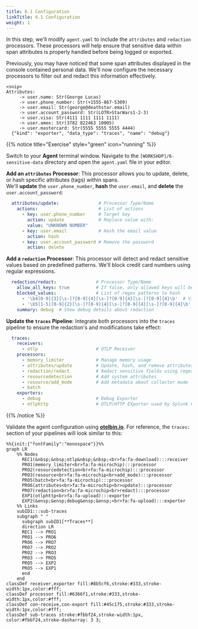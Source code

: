 ```yaml
---
title: 6.1 Configuration
linkTitle: 6.1 Configuration
weight: 1
---
```


In this step, we'll modify `agent.yaml` to include the `attributes` and `redaction` processors. These processors will help ensure that sensitive data within span attributes is properly handled before being logged or exported.

Previously, you may have noticed that some span attributes displayed in the console contained personal data. We'll now configure the necessary processors to filter out and redact this information effectively.

```text
<snip>
Attributes:
     -> user.name: Str(George Lucas)
     -> user.phone_number: Str(+1555-867-5309)
     -> user.email: Str(george@deathstar.email)
     -> user.account_password: Str(LOTR>StarWars1-2-3)
     -> user.visa: Str(4111 1111 1111 1111)
     -> user.amex: Str(3782 822463 10005)
     -> user.mastercard: Str(5555 5555 5555 4444)
  {"kind": "exporter", "data_type": "traces", "name": "debug"}
```

{{% notice title="Exercise" style="green" icon="running" %}}

Switch to your **Agent** terminal window. Navigate to the `[WORKSHOP]/6-sensitive-data` directory and open the `agent.yaml` file in your editor.

**Add an `attributes` Processor**: This processor allows you to update, delete, or hash specific attributes (tags) within spans.  
We'll **update** the `user.phone_number`, **hash** the `user.email`, and **delete** the `user.account_password`:

```yaml
  attributes/update:               # Processor Type/Name
    actions:                       # List of actions
      - key: user.phone_number     # Target key
        action: update             # Replace value with:
        value: "UNKNOWN NUMBER"
      - key: user.email            # Hash the email value
        action: hash               
      - key: user.account_password # Remove the password
        action: delete             
  ```

**Add a `redaction` Processor**: This processor will detect and redact sensitive values based on predefined patterns. We'll block credit card numbers using regular expressions.

```yaml
  redaction/redact:               # Processor Type/Name
    allow_all_keys: true          # If false, only allowed keys will be retained
    blocked_values:               # List of regex patterns to hash
      - '\b4[0-9]{3}[\s-]?[0-9]{4}[\s-]?[0-9]{4}[\s-]?[0-9]{4}\b'  # Visa card
      - '\b5[1-5][0-9]{2}[\s-]?[0-9]{4}[\s-]?[0-9]{4}[\s-]?[0-9]{4}\b'  # MasterCard
    summary: debug  # Show debug details about redaction
```

**Update the `traces` Pipeline**: Integrate both processors into the `traces` pipeline to ensure the redaction's and modifications take effect:

```yaml
  traces:
    receivers:
      - otlp                      # OTLP Receiver
    processors:
      - memory_limiter            # Manage memory usage
      - attributes/update         # Update, hash, and remove attributes
      - redaction/redact          # Redact sensitive fields using regex
      - resourcedetection         # Add system attributes
      - resource/add_mode         # Add metadata about collector mode
      - batch
    exporters:
      - debug                     # Debug Exporter
      - otlphttp                  # OTLP/HTTP EXporter used by Splunk O11Y 
```

{{% /notice %}}

Validate the agent configuration using **[otelbin.io](https://www.otelbin.io/)**. For reference, the `traces:` section of your pipelines will look similar to this:

```mermaid
%%{init:{"fontFamily":"monospace"}}%%
graph LR
    %% Nodes
      REC1(&nbsp;&nbsp;otlp&nbsp;&nbsp;<br>fa:fa-download):::receiver
      PRO1(memory_limiter<br>fa:fa-microchip):::processor
      PRO2(resourcedetection<br>fa:fa-microchip):::processor
      PRO3(resource<br>fa:fa-microchip<br>add_mode):::processor
      PRO5(batch<br>fa:fa-microchip):::processor
      PRO6(attributes<br>fa:fa-microchip<br>update):::processor
      PRO7(redaction<br>fa:fa-microchip<br>redact):::processor
      EXP1(otlphttp<br>fa:fa-upload):::exporter
      EXP2(&ensp;&ensp;debug&ensp;&ensp;<br>fa:fa-upload):::exporter
    %% Links
    subID1:::sub-traces
    subgraph " "
      subgraph subID1[**Traces**]
      direction LR
      REC1 --> PRO1
      PRO1 --> PRO6
      PRO6 --> PRO7
      PRO7 --> PRO2
      PRO2 --> PRO3
      PRO3 --> PRO5
      PRO5 --> EXP2
      PRO5 --> EXP1
      end
    end
classDef receiver,exporter fill:#8b5cf6,stroke:#333,stroke-width:1px,color:#fff;
classDef processor fill:#6366f1,stroke:#333,stroke-width:1px,color:#fff;
classDef con-receive,con-export fill:#45c175,stroke:#333,stroke-width:1px,color:#fff;
classDef sub-traces stroke:#fbbf24,stroke-width:1px, color:#fbbf24,stroke-dasharray: 3 3;
```

